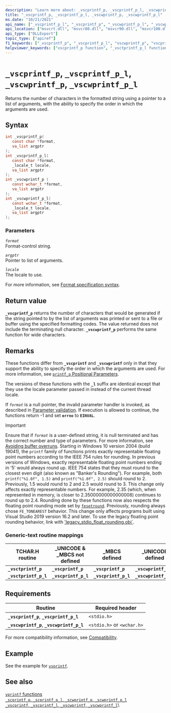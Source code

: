 ```yaml
---
description: "Learn more about: _vscprintf_p, _vscprintf_p_l, _vscwprintf_p, _vscwprintf_p_l"
title: "_vscprintf_p, _vscprintf_p_l, _vscwprintf_p, _vscwprintf_p_l"
ms.date: "10/21/2021"
api_name: ["_vscprintf_p_l", "_vscprintf_p", "_vscwprintf_p_l", "_vscwprintf_p"]
api_location: ["msvcrt.dll", "msvcr80.dll", "msvcr90.dll", "msvcr100.dll", "msvcr100_clr0400.dll", "msvcr110.dll", "msvcr110_clr0400.dll", "msvcr120.dll", "msvcr120_clr0400.dll", "ucrtbase.dll"]
api_type: ["DLLExport"]
topic_type: ["apiref"]
f1_keywords: ["_vscprintf_p", "_vscprintf_p_l", "vscwprintf_p", "vscprintf_p", "vscwprintf_p_l", "_vscwprintf_p_l", "vscprintf_p_l", "_vscwprintf_p"]
helpviewer_keywords: ["vscprintf_p function", "_vsctprintf_p_l function", "vscwprintf_p_l function", "_vscwprintf_p_l function", "_vscprintf_p function", "vsctprintf_p function", "_vscprintf_p_l function", "_vscwprintf_p function", "vscwprintf_p function", "vsctprintf_p_l function", "_vsctprintf_p function", "vscprintf_p_l function"]
---
```

# `_vscprintf_p`, `_vscprintf_p_l`, `_vscwprintf_p`, `_vscwprintf_p_l`

Returns the number of characters in the formatted string using a pointer to a list of arguments, with the ability to specify the order in which the arguments are used.

## Syntax

```C
int _vscprintf_p(
   const char *format,
   va_list argptr
);
int _vscprintf_p_l(
   const char *format,
   _locale_t locale,
   va_list argptr
);
int _vscwprintf_p (
   const wchar_t *format,
   va_list argptr
);
int _vscwprintf_p_l(
   const wchar_t *format,
   _locale_t locale,
   va_list argptr
);
```

### Parameters

*`format`*\
Format-control string.

*`argptr`*\
Pointer to list of arguments.

*`locale`*\
The locale to use.

For more information, see [Format specification syntax](../format-specification-syntax-printf-and-wprintf-functions.md).

## Return value

**`_vscprintf_p`** returns the number of characters that would be generated if the string pointed to by the list of arguments was printed or sent to a file or buffer using the specified formatting codes. The value returned does not include the terminating null character. **`_vscwprintf_p`** performs the same function for wide characters.

## Remarks

These functions differ from **`_vscprintf`** and **`_vscwprintf`** only in that they support the ability to specify the order in which the arguments are used. For more information, see [`printf_p` Positional Parameters](../printf-p-positional-parameters.md).

The versions of these functions with the **`_l`** suffix are identical except that they use the locale parameter passed in instead of the current thread locale.

If *`format`* is a null pointer, the invalid parameter handler is invoked, as described in [Parameter validation](../parameter-validation.md). If execution is allowed to continue, the functions return -1 and set **`errno`** to **`EINVAL`**.

> [!IMPORTANT]
> Ensure that if *`format`* is a user-defined string, it is null terminated and has the correct number and type of parameters. For more information, see [Avoiding buffer overruns](/windows/win32/SecBP/avoiding-buffer-overruns).
> Starting in Windows 10 version 2004 (build 19041), the `printf` family of functions prints exactly representable floating point numbers according to the IEEE 754 rules for rounding. In previous versions of Windows, exactly representable floating point numbers ending in '5' would always round up. IEEE 754 states that they must round to the closest even digit (also known as "Banker's Rounding"). For example, both `printf("%1.0f", 1.5)` and `printf("%1.0f", 2.5)` should round to 2. Previously, 1.5 would round to 2 and 2.5 would round to 3. This change only affects exactly representable numbers. For example, 2.35 (which, when represented in memory, is closer to 2.35000000000000008) continues to round up to 2.4. Rounding done by these functions now also respects the floating point rounding mode set by [`fesetround`](fegetround-fesetround2.md). Previously, rounding always chose `FE_TONEAREST` behavior. This change only affects programs built using Visual Studio 2019 version 16.2 and later. To use the legacy floating point rounding behavior, link with ['legacy_stdio_float_rounding.obj`](../link-options.md).

### Generic-text routine mappings

|TCHAR.H routine|_UNICODE & _MBCS not defined|_MBCS defined|_UNICODE defined|
|---------------------|------------------------------------|--------------------|-----------------------|
|**`_vsctprintf_p`**|**`_vscprintf_p`**|**`_vscprintf_p`**|**`_vscwprintf_p`**|
|**`_vsctprintf_p_l`**|**`_vscprintf_p_l`**|**`_vscprintf_p_l`**|**`_vscwprintf_p_l`**|

## Requirements

|Routine|Required header|
|-------------|---------------------|
|**`_vscprintf_p`**, **`_vscprintf_p_l`**|`<stdio.h>`|
|**`_vscwprintf_p`**, **`_vscwprintf_p_l`**|`<stdio.h>` or `<wchar.h>`|

For more compatibility information, see [Compatibility](../compatibility.md).

## Example

See the example for [`vsprintf`](vsprintf-vsprintf-l-vswprintf-vswprintf-l-vswprintf-l.md).

## See also

[`vprintf` functions](../vprintf-functions.md)\
[`_scprintf_p`, `_scprintf_p_l`, `_scwprintf_p`, `_scwprintf_p_l`](scprintf-p-scprintf-p-l-scwprintf-p-scwprintf-p-l.md)\
[`_vscprintf`, `_vscprintf_l`, `_vscwprintf`, `_vscwprintf_l`](vscprintf-vscprintf-l-vscwprintf-vscwprintf-l.md)\
